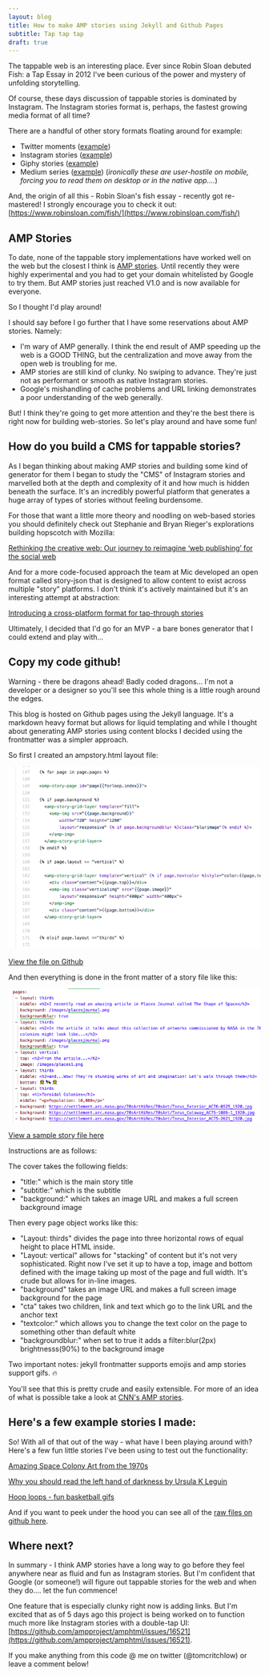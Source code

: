 ```yaml
---
layout: blog
title: How to make AMP stories using Jekyll and Github Pages
subtitle: Tap tap tap
draft: true
---
```


The tappable web is an interesting place. Ever since Robin Sloan debuted Fish: a Tap Essay in 2012 I've been curious of the power and mystery of unfolding storytelling.

Of course, these days discussion of tappable stories is dominated by Instagram. The Instagram stories format is, perhaps, the fastest growing media format of all time?

There are a handful of other story formats floating around for example:

- Twitter moments ([example](https://twitter.com/i/moments/1034070233189892096?lang=en))
- Instagram stories ([example](https://www.instagram.com/stories/highlights/17907535984221261/))
- Giphy stories ([example](https://giphy.com/stories/cat-puns-1579651e-a258))
- Medium series ([example](https://medium.com/series/the-best-story-in-global-health-d5442f7aee12)) (*ironically these are user-hostile on mobile, forcing you to read them on desktop or in the native app....*)

And, the origin of all this - Robin Sloan's fish essay - recently got re-mastered! I strongly encourage you to check it out: [https://www.robinsloan.com/fish/](https://www.robinsloan.com/fish/)

## AMP Stories

To date, none of the tappable story implementations have worked well on the web but the closest I think is [AMP stories](https://www.ampproject.org/stories/). Until recently they were highly experimental and you had to get your domain whitelisted by Google to try them. But AMP stories just reached V1.0 and is now available for everyone.

So I thought I'd play around!

I should say before I go further that I have some reservations about AMP stories. Namely:

- I'm wary of AMP generally. I think the end result of AMP speeding up the web is a GOOD THING, but the centralization and move away from the open web is troubling for me.
- AMP stories are still kind of clunky. No swiping to advance. They're just not as performant or smooth as native Instagram stories.
- Google's mishandling of cache problems and URL linking demonstrates a poor understanding of the web generally.

But! I think they're going to get more attention and they're the best there is right now for building web-stories. So let's play around and have some fun!

## How do you build a CMS for tappable stories?

As I began thinking about making AMP stories and building some kind of generator for them I began to study the "CMS" of Instagram stories and marvelled both at the depth and complexity of it and how much is hidden beneath the surface. It's an incredibly powerful platform that generates a huge array of types of stories without feeling burdensome.

For those that want a little more theory and noodling on web-based stories you should definitely check out Stephanie and Bryan Rieger's explorations building hopscotch with Mozilla:

[Rethinking the creative web: Our journey to reimagine ‘web publishing’ for the social web](https://medium.com/twill/rethinking-the-creative-web-our-journey-to-reimagine-web-publishing-for-the-social-web-26c2f347fcd0)

And for a more code-focused approach the team at Mic developed an open format called story-json that is designed to allow content to exist across multiple "story" platforms. I don't think it's actively maintained but it's an interesting attempt at abstraction:

[Introducing a cross-platform format for tap-through stories](https://medium.com/readme-mic/introducing-a-cross-platform-format-for-tap-through-stories-59bdbd3ad863)

Ultimately, I decided that I'd go for an MVP - a bare bones generator that I could extend and play with...

## Copy my code github!

Warning - there be dragons ahead! Badly coded dragons... I'm not a developer or a designer so you'll see this whole thing is a little rough around the edges.

This blog is hosted on Github pages using the Jekyll language. It's a markdown heavy format but allows for liquid templating and while I thought about generating AMP stories using content blocks I decided using the frontmatter was a simpler approach.

So first I created an ampstory.html layout file:

![](/images/ampcode2.png)

[View the file on Github](https://github.com/tomcritchlow/tomcritchlow.github.io/blob/master/_layouts/ampstory.html)

And then everything is done in the front matter of a story file like this:

![](/images/ampcode.png)

[View a sample story file here](https://github.com/tomcritchlow/tomcritchlow.github.io/blob/master/_stories/space.md)

Instructions are as follows:

The cover takes the following fields:

- "title:" which is the main story title
- "subtitle:" which is the subtitle
- "background:" which takes an image URL and makes a full screen background image

Then every page object works like this:

- "Layout: thirds" divides the page into three horizontal rows of equal height to place HTML inside.
- "Layout: vertical" allows for "stacking" of content but it's not very sophisticated. Right now I've set it up to have a top, image and bottom defined with the image taking up most of the page and full width. It's crude but allows for in-line images.
- "background" takes an image URL and makes a full screen image background for the page
- "cta" takes two children, link and text which go to the link URL and the anchor text
- "textcolor:" which allows you to change the text color on the page to something other than default white
- "backgroundblur:" when set to true it adds a filter:blur(2px) brightnesss(90%) to the background image

Two important notes: jekyll frontmatter supports emojis and amp stories support gifs. 🔥

You'll see that this is pretty crude and easily extensible. For more of an idea of what is possible take a look at [CNN's AMP stories](https://www.cnn.com/ampstories/).

## Here's a few example stories I made:

So! With all of that out of the way - what have I been playing around with? Here's a few fun little stories I've been using to test out the functionality:

[Amazing Space Colony Art from the 1970s](https://tomcritchlow.com/stories/space/)

[Why you should read the left hand of darkness by Ursula K Leguin](https://tomcritchlow.com/stories/left-hand-darkness/)

[Hoop loops - fun basketball gifs](https://tomcritchlow.com/stories/nba/)

And if you want to peek under the hood you can see all of the [raw files on github here](https://github.com/tomcritchlow/tomcritchlow.github.io/tree/master/_stories).


## Where next?

In summary - I think AMP stories have a long way to go before they feel anywhere near as fluid and fun as Instagram stories. But I'm confident that Google (or someone!) will figure out tappable stories for the web and when they do.... let the fun commence!

One feature that is especially clunky right now is adding links. But I'm excited that as of 5 days ago this project is being worked on to function much more like Instagram stories with a double-tap UI: [https://github.com/ampproject/amphtml/issues/16521](https://github.com/ampproject/amphtml/issues/16521).

If you make anything from this code @ me on twitter (@tomcritchlow) or leave a comment below!